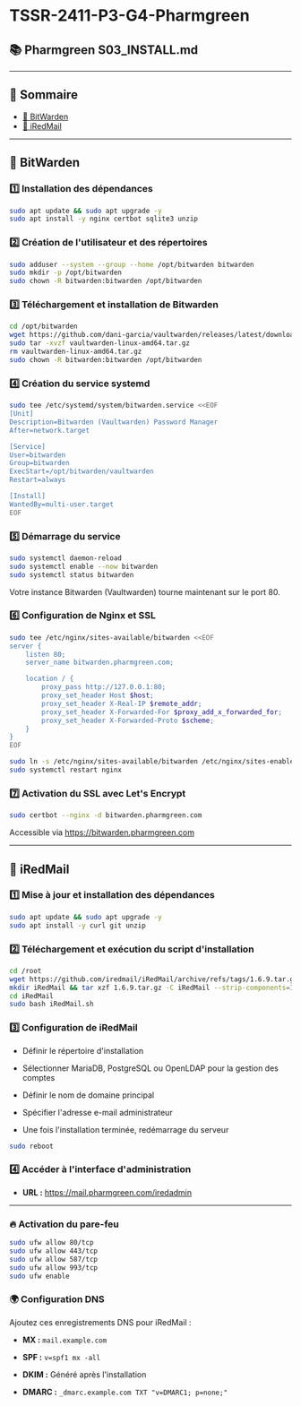 # TSSR-2411-P3-G4-Pharmgreen
## 📚 Pharmgreen S03_INSTALL.md
---
## 📑 Sommaire
- [🔐 BitWarden](#bitwarden)
- [📧 iRedMail](#redmail)

---
## **🔐 BitWarden**
<span id="bitwarden"></span> 

### **1️⃣ Installation des dépendances**

```bash
sudo apt update && sudo apt upgrade -y
sudo apt install -y nginx certbot sqlite3 unzip
```

### **2️⃣ Création de l'utilisateur et des répertoires**

```bash
sudo adduser --system --group --home /opt/bitwarden bitwarden
sudo mkdir -p /opt/bitwarden
sudo chown -R bitwarden:bitwarden /opt/bitwarden
```

### **3️⃣ Téléchargement et installation de Bitwarden**

```bash
cd /opt/bitwarden
wget https://github.com/dani-garcia/vaultwarden/releases/latest/download/vaultwarden-linux-amd64.tar.gz
sudo tar -xvzf vaultwarden-linux-amd64.tar.gz
rm vaultwarden-linux-amd64.tar.gz
sudo chown -R bitwarden:bitwarden /opt/bitwarden
```

### **4️⃣ Création du service systemd**

```bash
sudo tee /etc/systemd/system/bitwarden.service <<EOF
[Unit]
Description=Bitwarden (Vaultwarden) Password Manager
After=network.target

[Service]
User=bitwarden
Group=bitwarden
ExecStart=/opt/bitwarden/vaultwarden
Restart=always

[Install]
WantedBy=multi-user.target
EOF
```

### **5️⃣ Démarrage du service**

```bash
sudo systemctl daemon-reload
sudo systemctl enable --now bitwarden
sudo systemctl status bitwarden
```

Votre instance Bitwarden (Vaultwarden) tourne maintenant sur le port 80.

### **6️⃣ Configuration de Nginx et SSL**

```bash
sudo tee /etc/nginx/sites-available/bitwarden <<EOF
server {
    listen 80;
    server_name bitwarden.pharmgreen.com;

    location / {
        proxy_pass http://127.0.0.1:80;
        proxy_set_header Host $host;
        proxy_set_header X-Real-IP $remote_addr;
        proxy_set_header X-Forwarded-For $proxy_add_x_forwarded_for;
        proxy_set_header X-Forwarded-Proto $scheme;
    }
}
EOF
```

```bash
sudo ln -s /etc/nginx/sites-available/bitwarden /etc/nginx/sites-enabled/
sudo systemctl restart nginx
```

### **7️⃣ Activation du SSL avec Let's Encrypt**

```bash
sudo certbot --nginx -d bitwarden.pharmgreen.com
```

Accessible via https://bitwarden.pharmgreen.com

---

## **📧 iRedMail**
<span id="redmail"></span> 

### **1️⃣ Mise à jour et installation des dépendances**

```bash
sudo apt update && sudo apt upgrade -y
sudo apt install -y curl git unzip
```

### **2️⃣ Téléchargement et exécution du script d'installation**

```bash
cd /root
wget https://github.com/iredmail/iRedMail/archive/refs/tags/1.6.9.tar.gz
mkdir iRedMail && tar xzf 1.6.9.tar.gz -C iRedMail --strip-components=1
cd iRedMail
sudo bash iRedMail.sh
```

### **3️⃣ Configuration de iRedMail**

- Définir le répertoire d'installation

- Sélectionner MariaDB, PostgreSQL ou OpenLDAP pour la gestion des comptes

- Définir le nom de domaine principal

- Spécifier l'adresse e-mail administrateur

- Une fois l'installation terminée, redémarrage du serveur
```bash
sudo reboot
```

### **4️⃣ Accéder à l'interface d'administration**

- **URL :** https://mail.pharmgreen.com/iredadmin

---

### **🔥 Activation du pare-feu**

```bash
sudo ufw allow 80/tcp
sudo ufw allow 443/tcp
sudo ufw allow 587/tcp
sudo ufw allow 993/tcp
sudo ufw enable
```

### **🌍 Configuration DNS**

Ajoutez ces enregistrements DNS pour iRedMail :

- **MX :** `mail.example.com`

- **SPF :** `v=spf1 mx -all`

- **DKIM :** Généré après l'installation

- **DMARC :** `_dmarc.example.com TXT "v=DMARC1; p=none;"`
